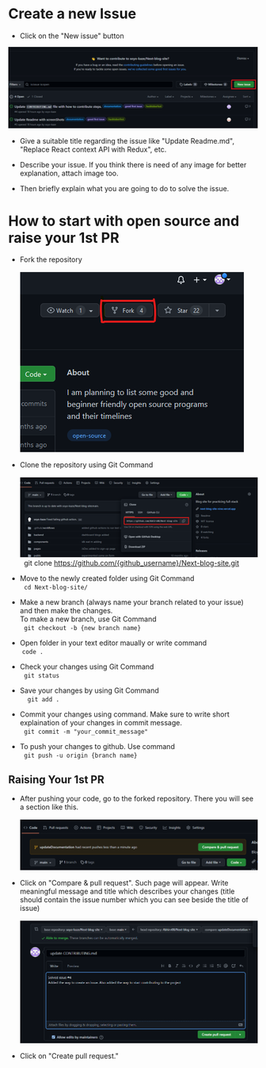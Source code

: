 # Create a new Issue
- Click on the "New issue" button </br>
 <img src="./public/assets/create_issue.png" /> 

- Give a suitable title regarding the issue like "Update Readme.md", "Replace React context API with Redux", etc.

- Describe your issue. If you think there is need of any image for better explanation, attach image too.

- Then briefly explain what you are going to do to solve the issue.

# How to start with open source and raise your 1st PR

- Fork the repository <br />
  <br /><img src = "./public/assets/fork.png" /> <br />

- Clone the repository using Git Command <br />
  <br/> <img src="./public/assets/clone.png" /> <br/>
  &nbsp; git clone https://github.com/{github_username}/Next-blog-site.git
- Move to the newly created folder using Git Command <br />
  &nbsp; ```cd Next-blog-site/```
  
- Make a new branch (always name your branch related to your issue) and then make the changes.<br/> To make a new branch, use Git Command
   <br/> &nbsp; ```git checkout -b {new branch name}```
   
- Open folder in your text editor maually or write command <br /> &nbsp;```code .```

- Check your changes using Git Command
<br/> &nbsp; ```git status```

- Save your changes by using Git Command <br/>
&nbsp; ``` git add .```

- Commit your changes using command. Make sure to write short explaination of your changes in commit message.<br/>
 &nbsp; ```git commit -m "your_commit_message"```
 
- To push your changes to github. Use command
<br/> &nbsp; ```git push -u origin {branch name}``` 

## Raising Your 1st PR <br/>

- After pushing your code, go to the forked repository. There you will see a section like this. <br/>
 <br><img src="./public/assets/pullreq.png"/>

- Click on "Compare & pull request". Such page will appear. Write meaningful message and title which describes your changes (title should contain the issue number which you can see beside the title of issue)<br/>
<br/> <img src="./public/assets/PR.png"/>
- Click on "Create pull request." <br/>
